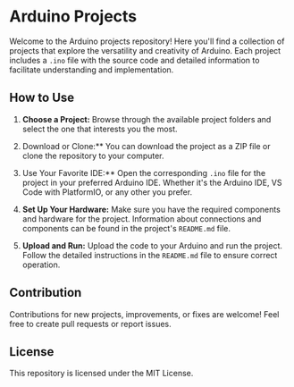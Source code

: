 # Arduino Projects

Welcome to the Arduino projects repository! Here you'll find a collection of projects that explore the versatility and creativity of Arduino. Each project includes a `.ino` file with the source code and detailed information to facilitate understanding and implementation.

## How to Use

1. **Choose a Project:** Browse through the available project folders and select the one that interests you the most.

2. Download or Clone:** You can download the project as a ZIP file or clone the repository to your computer.

3. Use Your Favorite IDE:** Open the corresponding `.ino` file for the project in your preferred Arduino IDE. Whether it's the Arduino IDE, VS Code with PlatformIO, or any other you prefer.

4. **Set Up Your Hardware:** Make sure you have the required components and hardware for the project. Information about connections and components can be found in the project's `README.md` file.

5. **Upload and Run:** Upload the code to your Arduino and run the project. Follow the detailed instructions in the `README.md` file to ensure correct operation.


## Contribution

Contributions for new projects, improvements, or fixes are welcome! Feel free to create pull requests or report issues.

 ## License

This repository is licensed under the MIT License.
